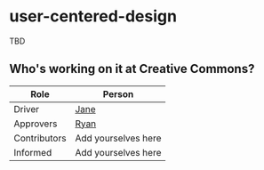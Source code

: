 # user-centered-design
TBD

## Who's working on it at Creative Commons?

| Role  | Person |
| ------------- | ------------- |
| Driver  | [Jane](https://github.com/janeatcc)  |
| Approvers  | [Ryan](https://github.com/ryanmerkley)  |
| Contributors | Add yourselves here |
| Informed | Add yourselves here |
